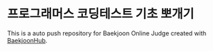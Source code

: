 # 프로그래머스 코딩테스트 기초 뽀개기
This is a auto push repository for Baekjoon Online Judge created with [BaekjoonHub](https://github.com/BaekjoonHub/BaekjoonHub).
